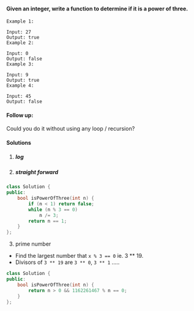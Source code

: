 #### Given an integer, write a function to determine if it is a power of three.

```
Example 1:

Input: 27
Output: true
Example 2:

Input: 0
Output: false
Example 3:

Input: 9
Output: true
Example 4:

Input: 45
Output: false
```

#### Follow up:
Could you do it without using any loop / recursion?


#### Solutions

1. ##### log


2. ##### straight forward

```cpp
class Solution {
public:
    bool isPowerOfThree(int n) {
        if (n < 1) return false;
        while (n % 3 == 0)
            n /= 3;
        return n == 1;
    }
};
```

3. prime number

- Find the largest number that `x % 3 == 0`  ie. 3 ** 19.
- Divisors of `3 ** 19` are `3 ** 0`, `3 ** 1` .....

```cpp
class Solution {
public:
    bool isPowerOfThree(int n) {
        return n > 0 && 1162261467 % n == 0;
    }
};
```